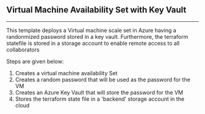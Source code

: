 ## Virtual Machine Availability Set with Key Vault
___________________________________________________

This template deploys a Virtual machine scale set in Azure having a randonmized password stored in a key vault. Furthermore, the terraform statefile is stored in a storage account to enable remote access to all collaborators

Steps are given below:

1. Creates a virtual machine availability Set 
2. Creates a random password that will be used as the password for the VM
3. Creates an Azure Key Vault that will store the password for the VM
4. Stores the terraform state file in a 'backend' storage account in the cloud